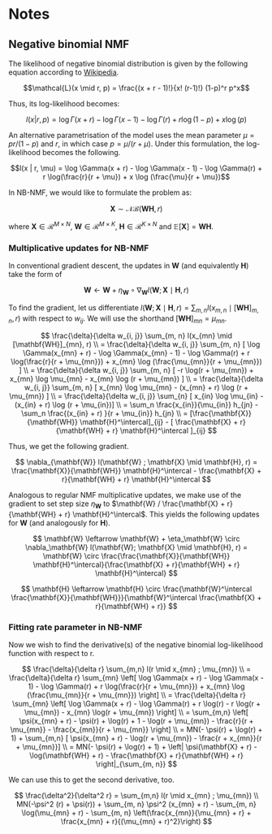 # Notes

## Negative binomial NMF

The likelihood of negative binomial distribution is given by the following equation according to [Wikipedia](https://en.wikipedia.org/wiki/Negative_binomial_distribution).

$$\mathcal{L}(x \mid r, p) = \frac{(x + r - 1)!}{x! (r-1)!} (1-p)^r p^x$$

Thus, its log-likelihood becomes:

$$l(x | r, p) = \log \Gamma(x + r) - \log \Gamma(x - 1) - \log \Gamma(r) + r \log(1 - p) + x \log (p)$$

An alternative parametrisation of the model uses the mean parameter $\mu = pr / (1 - p)$ and $r$, in which case $p = \mu / (r + \mu)$. Under this formulation, the log-likelihood becomes the following.

$$l(x | r, \mu) = \log \Gamma(x + r) - \log \Gamma(x - 1) - \log \Gamma(r) + r \log(\frac{r}{r + \mu}) + x \log (\frac{\mu}{r + \mu})$$

In NB-NMF, we would like to formulate the problem as:

$$\mathbf{X} \sim \mathcal{NB}(\textbf{WH}, r)$$

where $\mathbf{X} \in \mathcal{R}^{M \times N}$, $\mathbf{W} \in \mathcal{R}^{M \times K}$, $\mathbf{H} \in \mathcal{R}^{K \times N}$ and $\mathbb{E}[\mathbf{X}] = \mathbf{WH}$.

### Multiplicative updates for NB-NMF

In conventional gradient descent, the updates in $\mathbf{W}$ (and equivalently $\mathbf{H}$) take the form of

$$\mathbf{W} \leftarrow \mathbf{W} + \eta_\mathbf{W} \circ \nabla_\mathbf{W} l(\mathbf{W}; \mathbf{X} \mid \mathbf{H}, r)$$

To find the gradient, let us differentiate $l(\mathbf{W}; \mathbf{X} \mid \mathbf{H}, r) = \sum_{m, n} l(x_{m, n} \mid [\mathbf{WH}]_{m, n}, r)$ with respect to $w_{ij}$. We will use the shorthand $[\mathbf{WH}]_{mn} = \mu_{mn}$.

$$
\frac{\delta}{\delta w_{i, j}} \sum_{m, n} l(x_{mn} \mid [\mathbf{WH}]_{mn}, r)  \\
= \frac{\delta}{\delta w_{i, j}} \sum_{m, n} [ \log \Gamma(x_{mn} + r) - \log \Gamma(x_{mn} - 1) - \log \Gamma(r) + r \log(\frac{r}{r + \mu_{mn}}) + x_{mn} \log (\frac{\mu_{mn}}{r + \mu_{mn}}) ]  \\
= \frac{\delta}{\delta w_{i, j}} \sum_{m, n} [ -r \log(r + \mu_{mn}) + x_{mn} \log \mu_{mn} - x_{mn} \log (r + \mu_{mn}) ]  \\
= \frac{\delta}{\delta w_{i, j}} \sum_{m, n} [ x_{mn} \log \mu_{mn} - (x_{mn} + r) \log (r + \mu_{mn}) ]  \\
= \frac{\delta}{\delta w_{i, j}} \sum_{n} [ x_{in} \log \mu_{in} - (x_{in} + r) \log (r + \mu_{in})]  \\
= \sum_n \frac{x_{in}}{\mu_{in}} h_{jn} - \sum_n \frac{(x_{in} + r) }{r + \mu_{in}} h_{jn}  \\
= [\frac{\mathbf{X}}{\mathbf{WH}} \mathbf{H}^\intercal]_{ij} - [ \frac{\mathbf{X} + r}{\mathbf{WH} + r} \mathbf{H}^\intercal ]_{ij}
$$

Thus, we get the following gradient.

$$
\nabla_{\mathbf{W}} l(\mathbf{W} ; \mathbf{X} \mid \mathbf{H}, r) 
= \frac{\mathbf{X}}{\mathbf{WH}} \mathbf{H}^\intercal - \frac{\mathbf{X} + r}{\mathbf{WH} + r} \mathbf{H}^\intercal
$$

Analogous to regular NMF multiplicative updates, we make use of the gradient to set step size $\eta_{\mathbf{W}}$ to $\mathbf{W} / \frac{\mathbf{X} + r}{\mathbf{WH} + r} \mathbf{H}^\intercal$. This yields the following updates for $\mathbf{W}$ (and analogously for $\mathbf{H}$).

$$
\mathbf{W} \leftarrow \mathbf{W} + \eta_\mathbf{W} \circ \nabla_\mathbf{W} l(\mathbf{W}; \mathbf{X} \mid \mathbf{H}, r) = \mathbf{W} \circ \frac{\frac{\mathbf{X}}{\mathbf{WH}} \mathbf{H}^\intercal}{\frac{\mathbf{X} + r}{\mathbf{WH} + r} \mathbf{H}^\intercal}
$$

$$
\mathbf{H} \leftarrow \mathbf{H} \circ \frac{\mathbf{W}^\intercal \frac{\mathbf{X}}{\mathbf{WH}}}{\mathbf{W}^\intercal \frac{\mathbf{X} + r}{\mathbf{WH} + r}}
$$

### Fitting rate parameter in NB-NMF 

Now we wish to find the derivative(s) of the negative binomial log-likelihood function with respect to r.

$$
\frac{\delta}{\delta r} \sum_{m,n} l(r \mid x_{mn} ; \mu_{mn})  \\
= \frac{\delta}{\delta r} \sum_{mn} \left[ \log \Gamma(x + r) - \log \Gamma(x - 1) - \log \Gamma(r) + r \log(\frac{r}{r + \mu_{mn}}) + x_{mn} \log (\frac{\mu_{mn}}{r + \mu_{mn}}) \right] \\
= \frac{\delta}{\delta r} \sum_{mn} \left[ \log \Gamma(x + r) - \log \Gamma(r) + r \log(r) - r \log(r + \mu_{mn}) - x_{mn} \log(r + \mu_{mn}) \right] \\
= \sum_{m,n} \left[ \psi(x_{mn} + r) - \psi(r) + \log(r) + 1 - \log(r + \mu_{mn}) - \frac{r}{r + \mu_{mn}} - \frac{x_{mn}}{r + \mu_{mn}} \right]  \\
= MN(- \psi(r) + \log(r) + 1) + \sum_{m,n} [ \psi(x_{mn} + r) - \log(r + \mu_{mn}) - \frac{r + x_{mn}}{r + \mu_{mn}}]  \\
= MN(- \psi(r) + \log(r) + 1) + \left| \psi(\mathbf{X} + r) - \log(\mathbf{WH} + r) - \frac{\mathbf{X} + r}{\mathbf{WH} + r} \right|_{\sum_{m, n}}
$$

We can use this to get the second derivative, too.

$$
\frac{\delta^2}{\delta^2 r} = \sum_{m,n} l(r \mid x_{mn} ; \mu_{mn})  \\
MN(-\psi^2 (r) + \psi(r)) + \sum_{m, n} \psi^2 (x_{mn} + r) - \sum_{m, n} \log(\mu_{mn} + r) - \sum_{m, n} \left(\frac{x_{mn}}{\mu_{mn} + r} + \frac{x_{mn} + r}{(\mu_{mn} + r)^2}\right)
$$